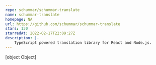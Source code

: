 ```yaml
---
repo: schummar/schummar-translate
name: schummar-translate
homepage: NA
url: https://github.com/schummar/schummar-translate
stars: 130
starredAt: 2022-02-17T22:09:27Z
description: |-
    TypeScript powered translation library for React and Node.js.
---
```


[object Object]
